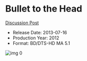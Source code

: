 # Bullet to the Head

[Discussion Post](https://www.avsforum.com/threads/bass-eq-for-filtered-movies.2995212/post-56975332)

* Release Date: 2013-07-16
* Production Year: 2012
* Format: BD/DTS-HD MA 5.1

![img 0](https://i.imgur.com/LwNRW17.jpg)

